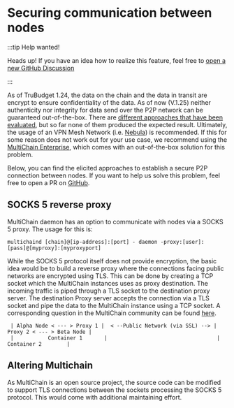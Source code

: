 # Securing communication between nodes

:::tip Help wanted!

Heads up! If you have an idea how to realize this feature, feel free to [open a new GitHub Discussion](https://github.com/openkfw/TruBudget/discussions/new)

:::

As of TruBudget 1.24, the data on the chain and the data in transit are encrypt to ensure confidentiality of the data. As of now (V.1.25) neither authenticity nor integrity for data send over the P2P network can be guaranteed out-of-the-box. There are [different approaches that have been evaluated](https://github.com/openkfw/TruBudget/issues/831), but so far none of them produced the expected result. Ultimately, the usage of an VPN Mesh Network (i.e. [Nebula](https://github.com/slackhq/nebula)) is recommended. If this for some reason does not work out for your use case, we recommend using the [MultiChain Enterprise](https://www.multichain.com/enterprise/), which comes with an out-of-the-box solution for this problem.

Below, you can find the elicited approaches to establish a secure P2P connection between nodes. If you want to help us solve this problem, feel free to open a PR on [GitHub](https://github.com/openkfw/TruBudget).

## SOCKS 5 reverse proxy

MultiChain daemon has an option to communicate with nodes via a SOCKS 5 proxy.
The usage for this is:

```
multichaind [chain]@[ip-address]:[port] - daemon -proxy:[user]:[pass]@[myproxy]:[myproxyport]
```

While the SOCKS 5 protocol itself does not provide encryption, the basic idea would be to build a reverse proxy where the connections facing public networks are encrypted using TLS. This can be done by creating a TCP socket which the MultiChain instances uses as proxy destination. The incoming traffic is piped through a TLS socket to the destination proxy server. The destination Proxy server accepts the connection via a TLS socket and pipe the data to the MultiChain instance using a TCP socket.
A corresponding question in the MultiChain community can be found [here](https://www.multichain.com/qa/36704/socks-5-proxy-for-p2p-connections).

```
 | Alpha Node < --- > Proxy 1 |  < --Public Network (via SSL) --> | Proxy 2 < --- > Beta Node |
 |           Container 1       |                                   |         Container 2        |
```

## Altering Multichain

As MultiChain is an open source project, the source code can be modified to support TLS connections between the sockets processing the SOCKS 5 protocol. This would come with additional maintaining effort.
